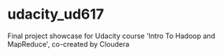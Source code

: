 # udacity_ud617
Final project showcase for Udacity course 'Intro To Hadoop and MapReduce', co-created by Cloudera
